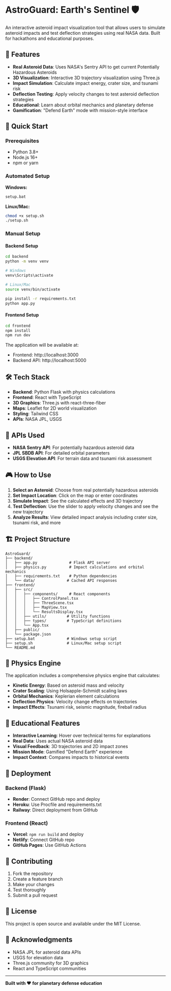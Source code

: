 # AstroGuard: Earth's Sentinel 🛡️

An interactive asteroid impact visualization tool that allows users to simulate asteroid impacts and test deflection strategies using real NASA data. Built for hackathons and educational purposes.

## 🌟 Features

- **Real Asteroid Data**: Uses NASA's Sentry API to get current Potentially Hazardous Asteroids
- **3D Visualization**: Interactive 3D trajectory visualization using Three.js
- **Impact Simulation**: Calculate impact energy, crater size, and tsunami risk
- **Deflection Testing**: Apply velocity changes to test asteroid deflection strategies
- **Educational**: Learn about orbital mechanics and planetary defense
- **Gamification**: "Defend Earth" mode with mission-style interface

## 🚀 Quick Start

### Prerequisites
- Python 3.8+ 
- Node.js 16+
- npm or yarn

### Automated Setup

**Windows:**
```cmd
setup.bat
```

**Linux/Mac:**
```bash
chmod +x setup.sh
./setup.sh
```

### Manual Setup

#### Backend Setup
```bash
cd backend
python -m venv venv

# Windows
venv\Scripts\activate

# Linux/Mac
source venv/bin/activate

pip install -r requirements.txt
python app.py
```

#### Frontend Setup
```bash
cd frontend
npm install
npm run dev
```

The application will be available at:
- Frontend: http://localhost:3000
- Backend API: http://localhost:5000

## 🛠️ Tech Stack

- **Backend**: Python Flask with physics calculations
- **Frontend**: React with TypeScript
- **3D Graphics**: Three.js with react-three-fiber
- **Maps**: Leaflet for 2D world visualization
- **Styling**: Tailwind CSS
- **APIs**: NASA JPL, USGS

## 📡 APIs Used

- **NASA Sentry API**: For potentially hazardous asteroid data
- **JPL SBDB API**: For detailed orbital parameters
- **USGS Elevation API**: For terrain data and tsunami risk assessment

## 🎮 How to Use

1. **Select an Asteroid**: Choose from real potentially hazardous asteroids
2. **Set Impact Location**: Click on the map or enter coordinates
3. **Simulate Impact**: See the calculated effects and 3D trajectory
4. **Test Deflection**: Use the slider to apply velocity changes and see the new trajectory
5. **Analyze Results**: View detailed impact analysis including crater size, tsunami risk, and more

## 🏗️ Project Structure

```
AstroGuard/
├── backend/
│   ├── app.py              # Flask API server
│   ├── physics.py          # Impact calculations and orbital mechanics
│   ├── requirements.txt    # Python dependencies
│   └── data/              # Cached API responses
├── frontend/
│   ├── src/
│   │   ├── components/     # React components
│   │   │   ├── ControlPanel.tsx
│   │   │   ├── ThreeScene.tsx
│   │   │   ├── MapView.tsx
│   │   │   └── ResultsDisplay.tsx
│   │   ├── utils/         # Utility functions
│   │   ├── types/         # TypeScript definitions
│   │   └── App.tsx
│   ├── public/
│   └── package.json
├── setup.bat              # Windows setup script
├── setup.sh               # Linux/Mac setup script
└── README.md
```

## 🔬 Physics Engine

The application includes a comprehensive physics engine that calculates:

- **Kinetic Energy**: Based on asteroid mass and velocity
- **Crater Scaling**: Using Holsapple-Schmidt scaling laws
- **Orbital Mechanics**: Keplerian element calculations
- **Deflection Physics**: Velocity change effects on trajectories
- **Impact Effects**: Tsunami risk, seismic magnitude, fireball radius

## 🎯 Educational Features

- **Interactive Learning**: Hover over technical terms for explanations
- **Real Data**: Uses actual NASA asteroid data
- **Visual Feedback**: 3D trajectories and 2D impact zones
- **Mission Mode**: Gamified "Defend Earth" experience
- **Impact Context**: Compares impacts to historical events

## 🚀 Deployment

### Backend (Flask)
- **Render**: Connect GitHub repo and deploy
- **Heroku**: Use Procfile and requirements.txt
- **Railway**: Direct deployment from GitHub

### Frontend (React)
- **Vercel**: `npm run build` and deploy
- **Netlify**: Connect GitHub repo
- **GitHub Pages**: Use GitHub Actions

## 🤝 Contributing

1. Fork the repository
2. Create a feature branch
3. Make your changes
4. Test thoroughly
5. Submit a pull request

## 📄 License

This project is open source and available under the MIT License.

## 🙏 Acknowledgments

- NASA JPL for asteroid data APIs
- USGS for elevation data
- Three.js community for 3D graphics
- React and TypeScript communities

---

**Built with ❤️ for planetary defense education**
